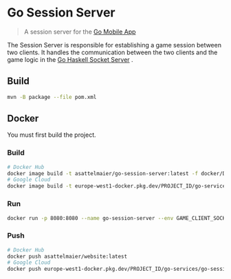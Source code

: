# Go Session Server

> A session server for the [Go Mobile App](https://github.com/asattelmaier/go-mobile-app)

The Session Server is responsible for establishing a game session between two clients. It handles the communication
between the two clients and the game logic in the [Go Haskell Socket Server](https://github.com/asattelmaier/go-haskell)
.

## Build

```bash
mvn -B package --file pom.xml
```

## Docker

You must first build the project.

### Build

```bash
# Docker Hub
docker image build -t asattelmaier/go-session-server:latest -f docker/Dockerfile .
# Google Cloud
docker image build -t europe-west1-docker.pkg.dev/PROJECT_ID/go-services/go-session-server:latest -f docker/Dockerfile .
```

### Run

```bash
docker run -p 8080:8080 --name go-session-server --env GAME_CLIENT_SOCKET_HOST=host.docker.internal --env GAME_CLIENT_SOCKET_PORT=8000 asattelmaier/go-session-server:latest
```

### Push

```bash
# Docker Hub
docker push asattelmaier/website:latest
# Google Cloud
docker push europe-west1-docker.pkg.dev/PROJECT_ID/go-services/go-session-server:latest
```